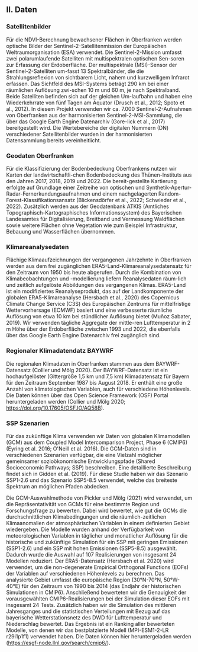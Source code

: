 ## II. Daten
### Satellitenbilder
 Für die NDVI-Berechnung bewachsener Flächen in Oberfranken werden optische Bilder der Sentinel-2-Satellitenmission der Europäischen Weltraumorganisation (ESA) verwendet. Die Sentinel-2-Mission umfasst zwei polarumlaufende Satelliten mit multispektralen optischen Sen-soren zur Erfassung der Erdoberfläche. Der multispektrale (MSI)-Sensor der Sentinel-2-Satelliten um-fasst 13 Spektralbänder, die die Strahlungsreflexion von sichtbarem Licht, nahem und kurzwelligem Infrarot erfassen. Das Sichtfeld des MSI-Systems beträgt 290 km bei einer räumlichen Auflösung zwi-schen 10 m und 60 m, je nach Spektralband. Beide Satelliten befinden sich auf der gleichen Um-laufbahn und haben eine Wiederkehrrate von fünf Tagen am Äquator (Drusch et al., 2012; Spoto et al., 2012). In diesem Projekt verwenden wir ca. 7.000 Sentinel-2-Aufnahmen von Oberfranken aus der harmonisierten Sentinel-2-MSI-Sammlung, die über das Google Earth Engine Datenarchiv (Gore-lick et al., 2017) bereitgestellt wird. Die Wertebereiche der digitalen Nummern (DN) verschiedener Satellitenbilder wurden in der harmonisierten Datensammlung bereits vereinheitlicht. 

### Geodaten Oberfranken
Für die Klassifizierung der Bodenbedeckung Oberfrankens nutzen wir Karten der landwirtschaftli-chen Bodenbedeckung des Thünen-Instituts aus den Jahren 2017, 2018, 2019 und 2022. Die bereit-gestellte Kartierung erfolgte auf Grundlage einer Zeitreihe von optischen und Synthetik-Apertur-Radar-Fernerkundungsaufnahmen und einem nachgelagerten Random-Forest-Klassifikationsansatz (Blickensdörfer et al., 2022; Schwieder et al., 2022). Zusätzlich werden aus der Geodatenbank ATKIS (Amtliches Topographisch-Kartographisches Informationssystem) des Bayerischen Landesamtes für Digitalisierung, Breitband und Vermessung Waldflächen sowie weitere Flächen ohne Vegetation wie zum Beispiel Infrastruktur, Bebauung und Wasserflächen übernommen.

### Klimareanalysedaten
Flächige Klimaaufzeichnungen der vergangenen Jahrzehnte in Oberfranken werden aus dem frei zugänglichen ERA5-Land-Klimareanalysedatensatz für den Zeitraum von 1950 bis heute abgerufen. Durch die Kombination von Klimabeobachtungen und -modellierung liefern Reanalysedaten räum-lich und zeitlich aufgelöste Abbildungen des vergangenen Klimas. ERA5-Land ist ein modifiziertes Reanalyseprodukt, das auf der Landkomponente der globalen ERA5-Klimareanalyse (Hersbach et al., 2020) des Copernicus Climate Change Service (C3S) des Europäischen Zentrums für mittelfristige Wettervorhersage (ECMWF) basiert und eine verbesserte räumliche Auflösung von etwa 10 km bei stündlicher Auflösung bietet (Muñoz Sabater, 2019). Wir verwenden tägliche Aggregate der mittle-ren Lufttemperatur in 2 m Höhe über der Erdoberfläche zwischen 1993 und 2022, die ebenfalls über das Google Earth Engine Datenarchiv frei zugänglich sind.

### Regionaler Klimadatendatz BAYWRF
Die regionalen Klimadaten in Oberfranken stammen aus dem BAYWRF-Datensatz (Collier und Mölg 2020). Der BAYWRF-Datensatz ist ein hochaufgelöster (Gittergröße 1,5 km und 7,5 km) Klimadatensatz für Bayern für den Zeitraum September 1987 bis August 2018. Er enthält eine große Anzahl von klimatologischen Variablen, auch für verschiedene Höhenlevels. Die Daten können über das Open Science Framework (OSF) Portal heruntergeladen werden (Collier und Mölg 2020; https://doi.org/10.17605/OSF.IO/AQ58B).

### SSP Szenarien
Für das zukünftige Klima verwenden wir Daten von globalen Klimamodellen (GCM) aus dem Coupled Model Intercomparison Project, Phase 6 (CMIP6) (Eyring et al. 2016; O'Neill et al. 2016). Die GCM-Daten sind in verschiedenen Szenarien verfügbar, die eine Vielzahl möglicher gemeinsamer sozioökonomische Entwicklungspfade (Shared Socioeconomic Pathways; SSP) beschreiben. Eine detaillierte Beschreibung findet sich in Gidden et al. (2019). Für diese Studie haben wir das Szenario SSP1-2.6 und das Szenario SSP5-8.5 verwendet, welche das breiteste Spektrum an möglichen Pfaden abdecken.


Die GCM-Auswahlmethode von Pickler und Mölg (2021) wird verwendet, um die Repräsentativität von GCMs für eine bestimmte Region und Forschungsfrage zu bewerten. Dabei wird bewertet, wie gut die GCMs die durchschnittlichen Klimabedingungen und die räumlich-zeitlichen Klimaanomalien der atmosphärischen Variablen in einem definierten Gebiet wiedergeben. Die Modelle wurden anhand der Verfügbarkeit von meteorologischen Variablen in täglicher und monatlicher Auflösung für die historische und zukünftige Simulation für ein SSP mit geringen Emissionen (SSP1-2.6) und ein SSP mit hohen Emissionen (SSP5-8.5) ausgewählt. Dadurch wurde die Auswahl auf 107 Realisierungen von insgesamt 24 Modellen reduziert. Der ERA5-Datensatz (Hersbach et al. 2020) wird verwendet, um die non-degenerate Empirical Orthogonal Functions (EOFs) der Variablen auf verschiedenen Höhenlevels zu berechnen. Das analysierte Gebiet umfasst die europäische Region (30°N-70°N, 50°W-40°E) für den Zeitraum von 1990 bis 2014 (das Endjahr der historischen Simulationen in CMIP6). Anschließend bewerteten wir die Genauigkeit der vorausgewählten CMIP6-Realisierungen bei der Simulation dieser EOFs mit insgesamt 24 Tests. Zusätzlich haben wir die Simulation des mittleren Jahresganges und die statistischen Verteilungen mit Bezug auf das bayerische Wetterstationsnetz des DWD für Lufttemperatur und Niederschlag bewertet. Das Ergebnis ist ein Ranking aller bewerteten Modelle, von denen wir das bestplatzierte Modell (MPI-ESM1-2-LR r29i1p1f1) verwendet haben. Die Daten können hier heruntergeladen werden (https://esgf-node.llnl.gov/search/cmip6/).

